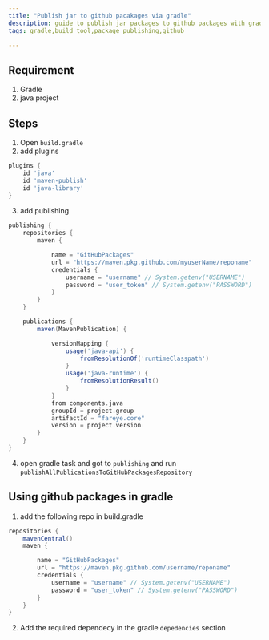 ```yaml
---
title: "Publish jar to github pacakages via gradle"
description: guide to publish jar packages to github packages with gradle
tags: gradle,build tool,package publishing,github

---
```


## Requirement
1. Gradle
2. java project

## Steps
1. Open `build.gradle`
2. add plugins
```groovy
plugins {
    id 'java'
    id 'maven-publish'
    id 'java-library'
}
```
3. add publishing 
```groovy
publishing {
    repositories {
        maven {

            name = "GitHubPackages"
            url = "https://maven.pkg.github.com/myuserName/reponame"
            credentials {
                username = "username" // System.getenv("USERNAME")
                password = "user_token" // System.getenv("PASSWORD")
            }
        }
    }

    publications {
        maven(MavenPublication) {

            versionMapping {
                usage('java-api') {
                    fromResolutionOf('runtimeClasspath')
                }
                usage('java-runtime') {
                    fromResolutionResult()
                }
            }
            from components.java
            groupId = project.group
            artifactId = "fareye.core"
            version = project.version
        }
    }
}
```
4. open gradle task and got to `publishing` and run `publishAllPublicationsToGitHubPackagesRepository`

## Using github packages in gradle
1. add the following repo in build.gradle
```groovy
repositories {
    mavenCentral()
    maven {

        name = "GitHubPackages"
        url = "https://maven.pkg.github.com/username/reponame"
        credentials {
            username = "username" // System.getenv("USERNAME")
            password = "user_token" // System.getenv("PASSWORD")
        }
    }
}
```
2. Add the required dependecy in the gradle `depedencies` section